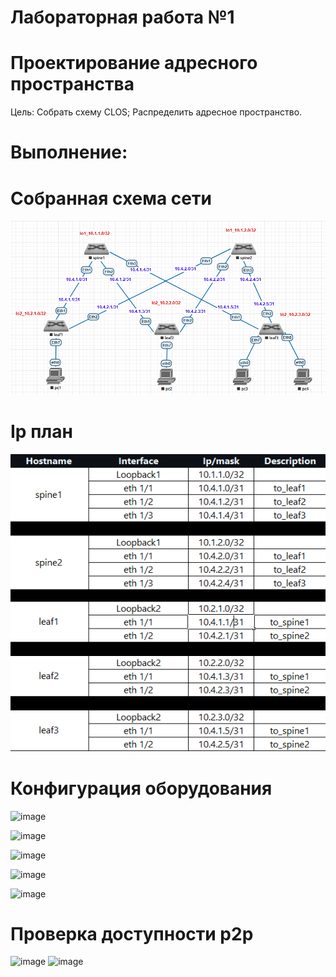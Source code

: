 # Лабораторная работа №1
# Проектирование адресного пространства

Цель:
 Собрать схему CLOS;
 Распределить адресное пространство.
# Выполнение:
# Собранная схема сети
![alt-текст](https://github.com/lixadei/Otuslabs/blob/main/lab1/topo.PNG)
# Ip план
![alt-текст](https://github.com/lixadei/Otuslabs/blob/main/lab1/ipplan.PNG)
# Конфигурация оборудования
![image](https://github.com/user-attachments/assets/532a6c7d-69ea-4a37-a3f2-5ac41d815236)

![image](https://github.com/user-attachments/assets/918f7657-7cc7-4ae3-9363-490393dad143)

![image](https://github.com/user-attachments/assets/df3feff3-4957-4f4b-841a-a4e06baab75c)

![image](https://github.com/user-attachments/assets/0127d376-4c4d-4737-a153-14a9f974f359)

![image](https://github.com/user-attachments/assets/5010a617-eea1-4e40-9b51-895bab3a21ed)
# Проверка доступности p2p
![image](https://github.com/user-attachments/assets/0da0e2d3-083a-4596-b908-00e77a7b6bf5)
![image](https://github.com/user-attachments/assets/0f728d19-6ba0-4a40-8f53-655a50d43a58)
